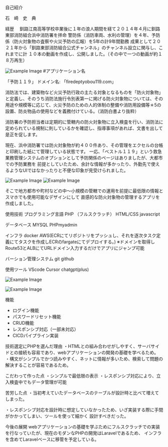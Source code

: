 自己紹介

石　崎　史　典

経歴　
釧路江南高等学校卒業後に１年の浪人期間を経て２０１４年４月に釧路東部消防組合浜中消防署を拝命
警防係（消防車両、水利の管理）を４年、予防係（防火対象物の査察や火災予防の広報）を5年の計9年間勤務
成果として２０２１年から「釧路東部消防組合公式チャンネル」のチャンネル設立に関与し、これまでに計
１０本の動画を作成し、公開しました。（その中で一つの動画が約１８万再生）

![Example Image](readme_image/welcome.png "An example image")
#アプリケーション名

「予防１１９」
ドメイン名: 「firedeptyobou119.com」

消防法では、建築物など火災予防行政の主たる対象となるものを「防火対象物」と定義し、そのうち消防法施行令別表第一に掲げる防火対象物については、その用途や規模等に応じて、火災予防のための人的体制の整備や消防用設備等＊5の設置、防炎物品の使用などを義務付けている。（消防白書より抜粋）

消防署の予防担当者は定期的に管轄内の防火対象物に立入検査を行い、消防法に定められている規制に則しているかを確認し、指導事項があれば、文書を出して是正を促します。

現在、浜中消防署では防火対象物が約４００件あり、その管理をエクセルの台帳と印刷した紙にて管理している状態です。
一応、「ベストル１１９」という救急業務管理システムのオプションとして予防関係のページはありましたが、大都市での予防業務を
前提としていたため、余計な情報が多かったり、外勤先で使えるようなUIではなかったりと不便な印象が見受けられました。

![Example Image](readme_image/show_app1.png "An example image")
![Example Image](readme_image/show_app2.png "An example image")










そこで地方都市や町村などの中〜小規模の管轄での運用を前提に最低限の情報とスマホでも使用可能なデザインにして
直感的な防火対象物の管理するアプリを作成しました。


使用技術
プログラミング言語
PHP （フルスクラッチ）
HTML/CSS
javascript

データベース
MYSQL
PHPmyadmin

インフラ
docker
AWS(ECRにてリポジトリをプッシュし、それを逐次タスク定義にてタスクを作成しECRのfargateにてデプロイする。)
※ドメインを取得しRoute53とALBにてURLドメイン入力するだけでアプリにジャンプ可能

バーション管理システム
git
github

使用ツール
VScode
Cursor
chatgpt(plus)


![Example Image](readme_image/draw.io.png "An example image")







![Example Image](readme_image/ER.png "An example image")

機能
- ログイン機能
- パスワードリセット機能
- CRUD機能
- レスポンシブ対応（一部未対応）
- CICDパイプライン実装




技術選定にPHPを選んだ理由
・HTMLとの組み合わせがしやすく、サーバサイドとの接続も容易であり、webアプリケーションの開発の基礎を学べるため。
・構文がシンプルでかつ読みやすく、ネットに情報が多いため、検索して問題の解決することが容易であるため。


こだわって作った点
・シンプルで最低限の表示
・レスポンシブ対応により、立入検査中でもデータ管理が可能


苦労した点
・当初考えていたデータベースのテーブルが設計時と比べて増えてしまった。

・レスポンシブ対応を設計時に想定していなかったため、いざ実装する際に手間がかかってしまい、ツールを使って細かく
設計すべきだった。




今後の展開
webアプリケーションの基礎を学ぶためにフルスクラッチでの実装を行なっていたが、現在のモダンなPHPの開発はLaravelであるため、
インフラを含めてLaravelベースに移管を予定している。